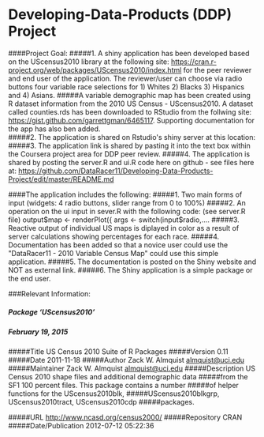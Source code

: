 # Developing-Data-Products (DDP) Project 

####Project Goal:
#####1.	A shiny application has been developed based on the UScensus2010 library at the following site: https://cran.r-project.org/web/packages/UScensus2010/index.html for the peer reviewer and end user of the application. The reviewer/user can choose via radio buttons four variable race selections for 1) Whites 2) Blacks 3) Hispanics and 4) Asians. 
#####A variable demographic map has been created using R dataset information from the 2010 US Census - UScensus2010.
A dataset called counties.rds has been downloaded to RStudio from the follwing site: https://gist.github.com/garrettgman/6465117. Supporting documentation for the app has also ben added.      
#####2.	The application is shared on Rstudio's shiny server at this location: 
#####3.	The application link is shared by pasting it into the text box within the Coursera project area for DDP peer review.
#####4.	The application is shared by posting the server.R and ui.R code here on github - see files here at: https://github.com/DataRacer11/Developing-Data-Products-Project/edit/master/README.md

####The application includes the following:
#####1.	Two main forms of input (widgets: 4 radio buttons, slider range from 0 to 100%)
#####2.	An operation on the ui input in sever.R with the following code: (see server.R file) output$map <- renderPlot({ args <- switch(input$radio,....
#####3. Reactive output of individual US maps is diplayed in color as a result of server calculations showing percentages for each race.
#####4.	Documentation has been added so that a novice user could use the "DataRacer11 - 2010 Variable Census Map" could use this simple application.
#####5.	The documentation is posted on the Shiny website and NOT as external link.
#####6. The Shiny application is a simple package or the end user.

###Relevant Information:
##### Package ‘UScensus2010’
##### February 19, 2015
#####Title US Census 2010 Suite of R Packages
#####Version 0.11
#####Date 2011-11-18
#####Author Zack W. Almquist <almquist@uci.edu>
#####Maintainer Zack W. Almquist <almquist@uci.edu>
#####Description US Census 2010 shape files and additional demographic data
#####from the SF1 100 percent files. This package contains a number
#####of helper functions for the UScensus2010blk,
#####UScensus2010blkgrp, UScensus2010tract, UScensus2010cdp
#####packages.

#####URL http://www.ncasd.org/census2000/
#####Repository CRAN
#####Date/Publication 2012-07-12 05:22:36
